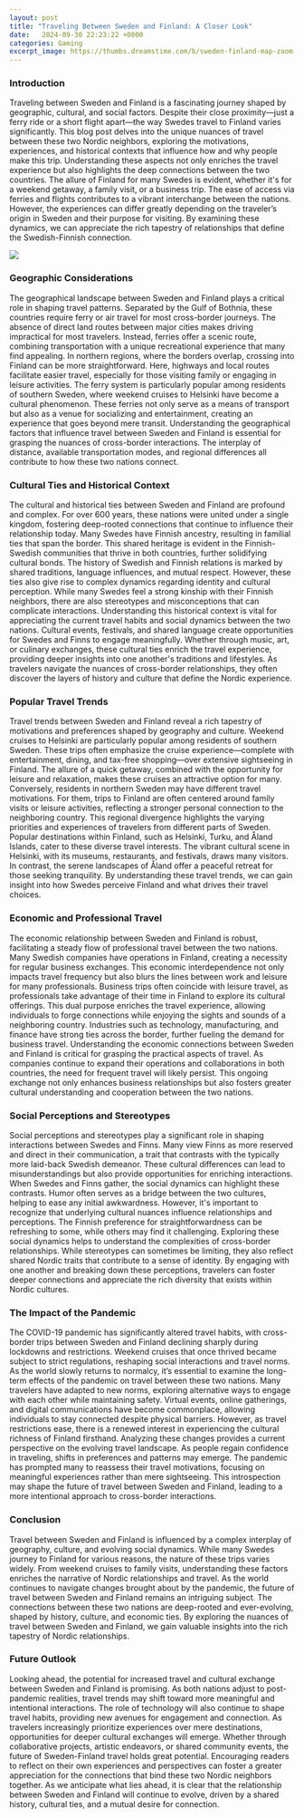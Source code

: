 ```yaml
---
layout: post
title: "Traveling Between Sweden and Finland: A Closer Look"
date:   2024-09-30 22:23:22 +0000
categories: Gaming
excerpt_image: https://thumbs.dreamstime.com/b/sweden-finland-map-zoom-world-vector-illustration-stock-265710659.jpg
---
```


### Introduction
Traveling between Sweden and Finland is a fascinating journey shaped by geographic, cultural, and social factors. Despite their close proximity—just a ferry ride or a short flight apart—the way Swedes travel to Finland varies significantly. This blog post delves into the unique nuances of travel between these two Nordic neighbors, exploring the motivations, experiences, and historical contexts that influence how and why people make this trip. Understanding these aspects not only enriches the travel experience but also highlights the deep connections between the two countries.
The allure of Finland for many Swedes is evident, whether it's for a weekend getaway, a family visit, or a business trip. The ease of access via ferries and flights contributes to a vibrant interchange between the nations. However, the experiences can differ greatly depending on the traveler’s origin in Sweden and their purpose for visiting. By examining these dynamics, we can appreciate the rich tapestry of relationships that define the Swedish-Finnish connection.

![](https://thumbs.dreamstime.com/b/sweden-finland-map-zoom-world-vector-illustration-stock-265710659.jpg)
### Geographic Considerations
The geographical landscape between Sweden and Finland plays a critical role in shaping travel patterns. Separated by the Gulf of Bothnia, these countries require ferry or air travel for most cross-border journeys. The absence of direct land routes between major cities makes driving impractical for most travelers. Instead, ferries offer a scenic route, combining transportation with a unique recreational experience that many find appealing.
In northern regions, where the borders overlap, crossing into Finland can be more straightforward. Here, highways and local routes facilitate easier travel, especially for those visiting family or engaging in leisure activities. The ferry system is particularly popular among residents of southern Sweden, where weekend cruises to Helsinki have become a cultural phenomenon. These ferries not only serve as a means of transport but also as a venue for socializing and entertainment, creating an experience that goes beyond mere transit.
Understanding the geographical factors that influence travel between Sweden and Finland is essential for grasping the nuances of cross-border interactions. The interplay of distance, available transportation modes, and regional differences all contribute to how these two nations connect.
### Cultural Ties and Historical Context
The cultural and historical ties between Sweden and Finland are profound and complex. For over 600 years, these nations were united under a single kingdom, fostering deep-rooted connections that continue to influence their relationship today. Many Swedes have Finnish ancestry, resulting in familial ties that span the border. This shared heritage is evident in the Finnish-Swedish communities that thrive in both countries, further solidifying cultural bonds.
The history of Swedish and Finnish relations is marked by shared traditions, language influences, and mutual respect. However, these ties also give rise to complex dynamics regarding identity and cultural perception. While many Swedes feel a strong kinship with their Finnish neighbors, there are also stereotypes and misconceptions that can complicate interactions. Understanding this historical context is vital for appreciating the current travel habits and social dynamics between the two nations.
Cultural events, festivals, and shared language create opportunities for Swedes and Finns to engage meaningfully. Whether through music, art, or culinary exchanges, these cultural ties enrich the travel experience, providing deeper insights into one another's traditions and lifestyles. As travelers navigate the nuances of cross-border relationships, they often discover the layers of history and culture that define the Nordic experience.
### Popular Travel Trends
Travel trends between Sweden and Finland reveal a rich tapestry of motivations and preferences shaped by geography and culture. Weekend cruises to Helsinki are particularly popular among residents of southern Sweden. These trips often emphasize the cruise experience—complete with entertainment, dining, and tax-free shopping—over extensive sightseeing in Finland. The allure of a quick getaway, combined with the opportunity for leisure and relaxation, makes these cruises an attractive option for many.
Conversely, residents in northern Sweden may have different travel motivations. For them, trips to Finland are often centered around family visits or leisure activities, reflecting a stronger personal connection to the neighboring country. This regional divergence highlights the varying priorities and experiences of travelers from different parts of Sweden. 
Popular destinations within Finland, such as Helsinki, Turku, and Åland Islands, cater to these diverse travel interests. The vibrant cultural scene in Helsinki, with its museums, restaurants, and festivals, draws many visitors. In contrast, the serene landscapes of Åland offer a peaceful retreat for those seeking tranquility. By understanding these travel trends, we can gain insight into how Swedes perceive Finland and what drives their travel choices.
### Economic and Professional Travel
The economic relationship between Sweden and Finland is robust, facilitating a steady flow of professional travel between the two nations. Many Swedish companies have operations in Finland, creating a necessity for regular business exchanges. This economic interdependence not only impacts travel frequency but also blurs the lines between work and leisure for many professionals.
Business trips often coincide with leisure travel, as professionals take advantage of their time in Finland to explore its cultural offerings. This dual purpose enriches the travel experience, allowing individuals to forge connections while enjoying the sights and sounds of a neighboring country. Industries such as technology, manufacturing, and finance have strong ties across the border, further fueling the demand for business travel.
Understanding the economic connections between Sweden and Finland is critical for grasping the practical aspects of travel. As companies continue to expand their operations and collaborations in both countries, the need for frequent travel will likely persist. This ongoing exchange not only enhances business relationships but also fosters greater cultural understanding and cooperation between the two nations.
### Social Perceptions and Stereotypes
Social perceptions and stereotypes play a significant role in shaping interactions between Swedes and Finns. Many view Finns as more reserved and direct in their communication, a trait that contrasts with the typically more laid-back Swedish demeanor. These cultural differences can lead to misunderstandings but also provide opportunities for enriching interactions.
When Swedes and Finns gather, the social dynamics can highlight these contrasts. Humor often serves as a bridge between the two cultures, helping to ease any initial awkwardness. However, it's important to recognize that underlying cultural nuances influence relationships and perceptions. The Finnish preference for straightforwardness can be refreshing to some, while others may find it challenging.
Exploring these social dynamics helps to understand the complexities of cross-border relationships. While stereotypes can sometimes be limiting, they also reflect shared Nordic traits that contribute to a sense of identity. By engaging with one another and breaking down these perceptions, travelers can foster deeper connections and appreciate the rich diversity that exists within Nordic cultures.
### The Impact of the Pandemic
The COVID-19 pandemic has significantly altered travel habits, with cross-border trips between Sweden and Finland declining sharply during lockdowns and restrictions. Weekend cruises that once thrived became subject to strict regulations, reshaping social interactions and travel norms. As the world slowly returns to normalcy, it’s essential to examine the long-term effects of the pandemic on travel between these two nations.
Many travelers have adapted to new norms, exploring alternative ways to engage with each other while maintaining safety. Virtual events, online gatherings, and digital communications have become commonplace, allowing individuals to stay connected despite physical barriers. However, as travel restrictions ease, there is a renewed interest in experiencing the cultural richness of Finland firsthand.
Analyzing these changes provides a current perspective on the evolving travel landscape. As people regain confidence in traveling, shifts in preferences and patterns may emerge. The pandemic has prompted many to reassess their travel motivations, focusing on meaningful experiences rather than mere sightseeing. This introspection may shape the future of travel between Sweden and Finland, leading to a more intentional approach to cross-border interactions.
### Conclusion
Travel between Sweden and Finland is influenced by a complex interplay of geography, culture, and evolving social dynamics. While many Swedes journey to Finland for various reasons, the nature of these trips varies widely. From weekend cruises to family visits, understanding these factors enriches the narrative of Nordic relationships and travel.
As the world continues to navigate changes brought about by the pandemic, the future of travel between Sweden and Finland remains an intriguing subject. The connections between these two nations are deep-rooted and ever-evolving, shaped by history, culture, and economic ties. By exploring the nuances of travel between Sweden and Finland, we gain valuable insights into the rich tapestry of Nordic relationships.
### Future Outlook
Looking ahead, the potential for increased travel and cultural exchange between Sweden and Finland is promising. As both nations adjust to post-pandemic realities, travel trends may shift toward more meaningful and intentional interactions. The role of technology will also continue to shape travel habits, providing new avenues for engagement and connection.
As travelers increasingly prioritize experiences over mere destinations, opportunities for deeper cultural exchanges will emerge. Whether through collaborative projects, artistic endeavors, or shared community events, the future of Sweden-Finland travel holds great potential. Encouraging readers to reflect on their own experiences and perspectives can foster a greater appreciation for the connections that bind these two Nordic neighbors together.
As we anticipate what lies ahead, it is clear that the relationship between Sweden and Finland will continue to evolve, driven by a shared history, cultural ties, and a mutual desire for connection.